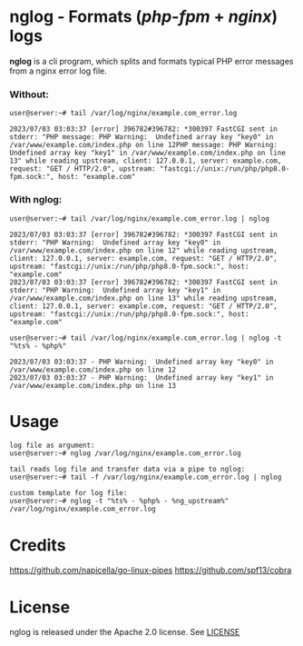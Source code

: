 # nglog - Formats (*php-fpm* + *nginx*) logs

**nglog**  is a cli program, which splits and formats typical PHP error messages from a nginx error log file.


### Without:
```
user@server:~# tail /var/log/nginx/example.com_error.log

2023/07/03 03:03:37 [error] 396782#396782: *300397 FastCGI sent in stderr: "PHP message: PHP Warning:  Undefined array key "key0" in /var/www/example.com/index.php on line 12PHP message: PHP Warning:  Undefined array key "key1" in /var/www/example.com/index.php on line 13" while reading upstream, client: 127.0.0.1, server: example.com, request: "GET / HTTP/2.0", upstream: "fastcgi://unix:/run/php/php8.0-fpm.sock:", host: "example.com"
```

### With nglog:
```
user@server:~# tail /var/log/nginx/example.com_error.log | nglog

2023/07/03 03:03:37 [error] 396782#396782: *300397 FastCGI sent in stderr: "PHP Warning:  Undefined array key "key0" in /var/www/example.com/index.php on line 12" while reading upstream, client: 127.0.0.1, server: example.com, request: "GET / HTTP/2.0", upstream: "fastcgi://unix:/run/php/php8.0-fpm.sock:", host: "example.com"
2023/07/03 03:03:37 [error] 396782#396782: *300397 FastCGI sent in stderr: "PHP Warning:  Undefined array key "key1" in /var/www/example.com/index.php on line 13" while reading upstream, client: 127.0.0.1, server: example.com, request: "GET / HTTP/2.0", upstream: "fastcgi://unix:/run/php/php8.0-fpm.sock:", host: "example.com"
```

```
user@server:~# tail /var/log/nginx/example.com_error.log | nglog -t "%ts% - %php%"

2023/07/03 03:03:37 - PHP Warning:  Undefined array key "key0" in /var/www/example.com/index.php on line 12
2023/07/03 03:03:37 - PHP Warning:  Undefined array key "key1" in /var/www/example.com/index.php on line 13
```



# Usage
```
log file as argument:
user@server:~# nglog /var/log/nginx/example.com_error.log

tail reads log file and transfer data via a pipe to nglog:
user@server:~# tail -f /var/log/nginx/example.com_error.log | nglog

custom template for log file:
user@server:~# nglog -t "%ts% - %php% - %ng_upstream%" /var/log/nginx/example.com_error.log
```


[//]: # (TODO: all params)


# Credits
https://github.com/napicella/go-linux-pipes
https://github.com/spf13/cobra

# License
nglog is released under the Apache 2.0 license. See [LICENSE](LICENSE)

